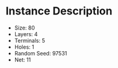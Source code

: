 # Instance Description

* Size: 80
* Layers: 4
* Terminals: 5
* Holes: 1
* Random Seed: 97531
* Net: 11
